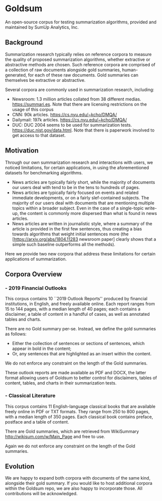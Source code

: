 # Goldsum
An open-source corpus for testing summarization algorithms, provided and maintained by SumUp Analytics, Inc.

## Background
Summarization research typically relies on reference corpora to measure the quality of proposed summarization algorithms, whether extractive or abstractive methods are chosen. Such reference corpora are comprised of a collection of raw documents alongside gold summaries, human-generated, for each of these raw documents. Gold summaries can themselves be  extractive or abstractive.

Several corpora are commonly used in summarization research, including:
- Newsroom: 1.3 million articles collated from 38 different medias. https://summari.es. Note that there are licensing restrictions on the usage of this corpus
- CNN: 90k articles. https://cs.nyu.edu/~kcho/DMQA/
- Dailymail: 197k articles. https://cs.nyu.edu/~kcho/DMQA/
- DUC: DUC 2004 seems to be used for summarization tests. https://duc.nist.gov/data.html. Note that there is paperwork involved to get access to that dataset.

## Motivation
Through our own summarization research and interactions with users, we noticed limitations, for certain applications, in using the aforementioned datasets for benchmarking algorithms.
- News articles are typically fairly short, while the majority of documents our users deal with tend to be in the tens to hundreds of pages.
- News articles are typically fairly focused on events and related immediate developments, or on a fairly slef-contained subjects. The majority of our users deal with documents that are mentioning multiple topics within a broader subject. Even in the case of a single-topic write-up, the content is commonly more dispersed than what is found in news articles.
- News articles are written in journalistic style, where a summary of the article is provided in the first few sentences, thus creating a bias towards algorithms that weight initial sentences more (the [https://arxiv.org/abs/1804.11283 newsroom paper] clearly shows that a simple such baseline outperforms all the methods).

Here we provide two new corpora that address these limitations for certain applications of summarization.

## Corpora Overview
### - 2019 Financial Outlooks 
This corpus contains 10 ``2019 Outlook Reports'' produced by financial institutions, in English, and freely available online. Each report ranges from 15 to 144 pages, with a median length of 40 pages; each contains a disclaimer, a table of content in a handful of cases, as well as annotated tables and charts. 

There are no Gold summary per-se. Instead, we define the gold summaries as follows:
- Either the collection of sentences or sections of sentences, which appear in bold in the content;
- Or, any sentences that are highlighted as an insert within the content.

We do not enforce any constraint on the length of the Gold summaries.

These outlook reports are made available as PDF and DOCX, the latter format allowing users of Goldsum to better control for disclaimers, tables of content, tables, and charts in their summarization tests.

### - Classical Literature
This corpus contains 11 English-language classical books that are available freely online in PDF or TXT formats. They range from 250 to 800 pages, with a median length of 350 pages. Each classical book contains preface, postface and a table of content.

There are Gold summaries, which are retrieved from WikiSummary http://wikisum.com/w/Main_Page and free to use.

Again we do not enforce any constraint on the length of the Gold summaries.

## Evolution
We are happy to expand both corpora with documents of the same kind, alongside their gold summary. If you would like to host additional corpora within the Goldsum repo, we are also happy to incorporate those. All contributions will be acknowledged. 
